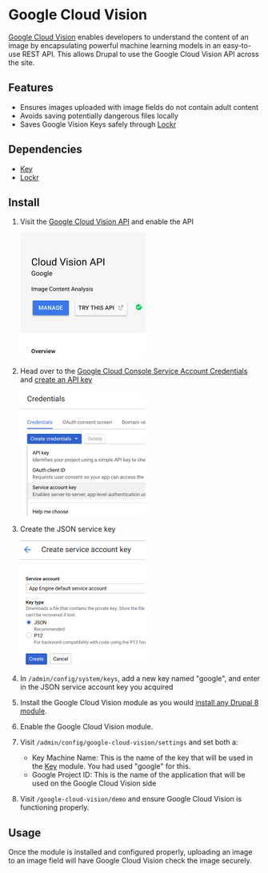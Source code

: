 # Google Cloud Vision

[Google Cloud Vision](https://cloud.google.com/vision/) enables developers to understand the content of an image by encapsulating powerful machine learning models in an easy-to-use REST API. This allows Drupal to use the Google Cloud Vision API across the site.

## Features

- Ensures images uploaded with image fields do not contain adult content
- Avoids saving potentially dangerous files locally
- Saves Google Vision Keys safely through [Lockr](https://www.drupal.org/project/lockr)

## Dependencies

- [Key](https://www.drupal.org/project/key)
- [Lockr](https://www.drupal.org/project/lockr)

## Install

1. Visit the [Google Cloud Vision API](https://console.cloud.google.com/apis/library/vision.googleapis.com) and enable the API

    [![Google Cloud Vision](docs/vision-thumb.png)](docs/vision.png)
    
2. Head over to the [Google Cloud Console Service Account Credentials](https://console.cloud.google.com/apis/credentials) and [create an API key](https://cloud.google.com/docs/authentication/api-keys#creating_an_api_key)

    [![Create Credentials](docs/createcredentials-thumb.png)](docs/createcredentials.png)
    
3. Create the JSON service key

    [![Export Service Key as JSON](docs/json-thumb.png)](docs/json.png)
    
4. In `/admin/config/system/keys`, add a new key named "google", and enter in the JSON service account key you acquired
5. Install the Google Cloud Vision module as you would [install any Drupal 8 module](https://www.drupal.org/docs/8/extending-drupal-8/installing-drupal-8-modules).
6. Enable the Google Cloud Vision module.
7. Visit `/admin/config/google-cloud-vision/settings` and set both a:
    - Key Machine Name: This is the name of the key that will be used in the [Key](https://www.drupal.org/project/key) module. You had used "google" for this.
    - Google Project ID: This is the name of the application that will be used on the Google Cloud Vision side
8. Visit `/google-cloud-vision/demo` and ensure Google Cloud Vision is functioning properly.

## Usage

Once the module is installed and configured properly, uploading an image to an image field will have Google Cloud Vision check the image securely.
